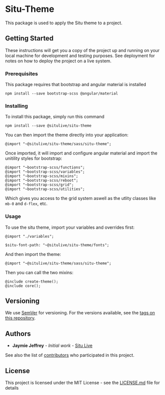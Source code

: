 # Situ-Theme

This package is used to apply the Situ theme to a project.

## Getting Started

These instructions will get you a copy of the project up and running on your local machine for development and testing purposes. See deployment for notes on how to deploy the project on a live system.

### Prerequisites

This package requires that bootstrap and angular material is installed

```
npm install --save bootstrap-scss @angular/material
```

### Installing

To install this package, simply run this command

```
npm install --save @situlive/situ-theme
```

You can then import the theme directly into your application:

```
@import "~@situlive/situ-theme/sass/situ-theme";
```

Once imported, it will import and configure angular material and import the unitility styles for bootstrap:

```
@import "~bootstrap-scss/functions";
@import "~bootstrap-scss/variables";
@import "~bootstrap-scss/mixins";
@import "~bootstrap-scss/reboot";
@import "~bootstrap-scss/grid";
@import "~bootstrap-scss/utilities";
```

Which gives you access to the grid system aswell as the utlity classes like `mb-0` and `d-flex`, etc.

### Usage

To use the situ theme, import your variables and overrides first:

```
@import "./variables";

$situ-font-path: "~@situlive/situ-theme/fonts";
```

And then import the theme:

```
@import "~@situlive/situ-theme/sass/situ-theme";
```

Then you can call the two mixins:

```
@include create-theme();
@include core();
```

## Versioning

We use [SemVer](http://semver.org/) for versioning. For the versions available, see the [tags on this repository](https://github.com/situlive/situ-theme/tags).

## Authors

- **Jaymie Jeffrey** - _Initial work_ - [Situ Live](https://github.com/situlive)

See also the list of [contributors](https://github.com/situlive/situ-theme/contributors) who participated in this project.

## License

This project is licensed under the MIT License - see the [LICENSE.md](LICENSE.md) file for details
